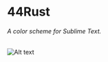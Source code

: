 # 44Rust
###### A color scheme for Sublime Text.
![Alt text](http://image.prntscr.com/image/db38b3d0bfa84b93ba07fea742d82cdc.png)

